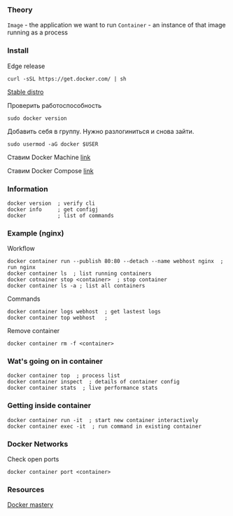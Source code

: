 ### Theory

`Image` - the application we want to run
`Container` - an instance of that image running as a process

### Install

Edge release
```
curl -sSL https://get.docker.com/ | sh
```

[Stable distro](store.docker.com)

Проверить работоспособность
```
sudo docker version
```

Добавить себя в группу. Нужно разлогиниться и снова зайти.
```
sudo usermod -aG docker $USER
```

Ставим Docker Machine [link](https://docs.docker.com/machine/install-machine/)

Ставим Docker Compose [link](https://docs.docker.com/compose/install/)

### Information

```
docker version  ; verify cli
docker info     ; get configj
docker          ; list of commands
```

### Example (nginx)
Workflow
```
docker container run --publish 80:80 --detach --name webhost nginx  ; run nginx
docker container ls  ; list running containers
docker cotnainer stop <container>  ; stop container
docker container ls -a ; list all containers
```

Commands
```
docker container logs webhost  ; get lastest logs
docker container top webhost   ;
```

Remove container
```
docker container rm -f <container>
```

### Wat's going on in container
```
docker container top  ; process list
docker container inspect  ; details of container config
docker container stats  ; live performance stats
```

### Getting inside container
```
docker container run -it  ; start new container interactively
docker container exec -it  ; run command in existing container
```

### Docker Networks
Check open ports
```
docker container port <container>
```

### Resources

[Docker mastery](https://www.udemy.com/course/docker-mastery/)
